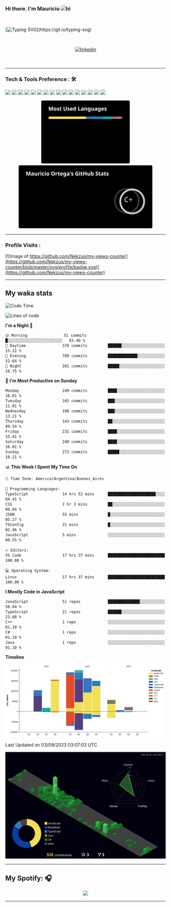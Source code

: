 ### Hi there. I'm Mauricio <img src="https://user-images.githubusercontent.com/1303154/88677602-1635ba80-d120-11ea-84d8-d263ba5fc3c0.gif" width="28px" alt="hi">
<br /> 

<p align="center">
  
[![Typing SVG](https://readme-typing-svg.herokuapp.com?size=25&duration=7000&center=true&vCenter=true&width=650&height=40&lines=WELCOME!;My+name+is+Mauricio+Ortega...;I+am+a+Front-End+Developer...;I+hope+you+find+what+you+are+looking+for...;You+have+my+contact+information...;MAY+THE+FORCE+BE+WITH+YOU...)](https://git.io/typing-svg)

</p>
  
<br />

<p align="center">
  
<a href="https://www.linkedin.com/in/mauriciortega/" target="_blank">
<img src=https://img.shields.io/badge/linkedin-%231E77B5.svg?&style=for-the-badge&logo=linkedin&logoColor=white alt=linkedin style="margin-bottom: 5px;" />
</a>
  
</p>

<br />


---

### Tech & Tools Preference : 🛠

<img src = "https://img.shields.io/badge/-HTML5-E34F26?style=flat&logo=html5&logoColor=white"> <img src = "https://img.shields.io/badge/-CSS3-1572B6?style=flat&logo=css3&logoColor=white">
<img src="https://img.shields.io/badge/-Sass-cc6699?style=flat&logo=sass&logoColor=ffffff">
<img src="https://img.shields.io/badge/-Bootstrap-563D7C?style=flat&logo=bootstrap&logoColor=white">
<img src="https://img.shields.io/badge/-JavaScript-eed718?style=flat&logo=javascript&logoColor=ffffff">
<img src="https://img.shields.io/badge/-React-000000?style=flat&logo=react&logoColor=00c8ff">
<img src="https://img.shields.io/badge/-Next-000000?style=flat&logo=nextdotjs&logoColor=white">
<img src="http://img.shields.io/badge/-Vue-black?style=flat&logo=vuedotjs&logoColor=4FC08D">
<img src="http://img.shields.io/badge/-Flutter-black?style=flat&logo=flutter&logoColor=02569B">
<img src="https://img.shields.io/badge/-Node.js-3C873A?style=flat&logo=Node.js&logoColor=white">
<img src="http://img.shields.io/badge/-Git-F1502F?style=flat&logo=git&logoColor=FFFFFF">
<img src="http://img.shields.io/badge/-Github-000000?style=flat&logo=github&logoColor=FFFFFF">
<img src="http://img.shields.io/badge/-Docker-2496ED?style=flat&logo=docker&logoColor=FFFFFF">
<img src="https://img.shields.io/badge/-Firebase-FFA611?style=flat&logo=firebase&logoColor=FFFFFF">
<img src="http://img.shields.io/badge/-Vercel-black?style=flat&logo=vercel&logoColor=white">
<img src="http://img.shields.io/badge/-VS%20Code-007ACC?style=flat&logo=visual%20studio%20code&logoColor=white">


<p align="center">

<!-- Language Stats Dark/Light Mode -->
<picture>
<source media="(prefers-color-scheme: dark), (prefers-color-scheme: no-preference)" srcset="https://raw.githubusercontent.com/Nekzus/Nekzus/main/assets/top-langs-dark.svg">
<source media="(prefers-color-scheme: light)" srcset="https://raw.githubusercontent.com/Nekzus/Nekzus/main/assets/top-langs-light.svg">
<img height=200 alt="Mauricio Ortega's Language Stats" src="https://raw.githubusercontent.com/Nekzus/Nekzus/main/assets/top-langs-dark.svg">
</picture>
  
<!-- Language Stats Dark/Light Mode 
<picture>
<source media="(prefers-color-scheme: dark), (prefers-color-scheme: no-preference)" srcset="https://github-readme-stats-nekzus.vercel.app/api/top-langs/?username=Nekzus&cache_seconds=86400&hide=css%2Chtml%2Cless&layout=compact&langs_count=10&hide_border=false&role=owner-collaborator&theme=dark&bg_color=000000">
<source media="(prefers-color-scheme: light)" srcset="https://github-readme-stats-nekzus.vercel.app/api/top-langs/?username=Nekzus&cache_seconds=86400&hide=css%2Chtml%2Cless&layout=compact&langs_count=10&hide_border=false&border_color=000000&role=owner-collaborator&theme=default">
<img height=200 alt="Mauricio Ortega's Language Stats" src="https://github-readme-stats-nekzus.vercel.app/api/top-langs/?username=Nekzus&cache_seconds=86400&hide=css%2Chtml%2Cless&layout=compact&langs_count=10&hide_border=false&role=owner-collaborator&theme=dark&bg_color=000000">
</picture>
-->
  
<!-- Github Stats Dark/Light Mode -->
<picture>
<source media="(prefers-color-scheme: dark), (prefers-color-scheme: no-preference)" srcset="https://raw.githubusercontent.com/Nekzus/Nekzus/main/assets/gh-stats-dark.svg">
<source media="(prefers-color-scheme: light)" srcset="https://raw.githubusercontent.com/Nekzus/Nekzus/main/assets/gh-stats-light.svg">
<img height=200 alt="Mauricio Ortega's Github Stats" src="https://raw.githubusercontent.com/Nekzus/Nekzus/main/assets/gh-stats-dark.svg">
</picture>
  
 <!-- Github Stats Dark/Light Mode 
<picture>
<source media="(prefers-color-scheme: dark), (prefers-color-scheme: no-preference)" srcset="https://github-readme-stats-nekzus.vercel.app/api?username=Nekzus&cache_seconds=86400&show_icons=true&count_private=true&line_height=28&hide_border=false&card_width=450&include_all_commits=true&role=owner-collaborator&exclude_repo=github-readme-stats&theme=dark&bg_color=000000&rank_icon=default">
<source media="(prefers-color-scheme: light)" srcset="https://github-readme-stats-nekzus.vercel.app/api?username=Nekzus&cache_seconds=86400&show_icons=true&count_private=true&line_height=28&hide_border=false&border_color=000000&card_width=450&include_all_commits=true&role=owner-collaborator&exclude_repo=github-readme-stats&theme=default&rank_icon=default">
<img height=200 alt="Mauricio Ortega's Github Stats" src="https://github-readme-stats-nekzus.vercel.app/api?username=Nekzus&cache_seconds=86400&show_icons=true&count_private=true&line_height=28&hide_border=false&card_width=450&include_all_commits=true&role=owner-collaborator&exclude_repo=github-readme-stats&theme=dark&bg_color=000000&rank_icon=default">
</picture>
-->
  
<!-- Dark Mode 
<div align="center"> 
<a href="https://github.com/anuraghazra/github-readme-stats#gh-dark-mode-only">
<img height=200 src="https://github-readme-stats-nekzus.vercel.app/api/top-langs/?username=Nekzus&cache_seconds=43200&hide=css,html,less&layout=compact&langs_count=10&hide_border=false&role=owner,collaborator&theme=dark&bg_color=000000#gh-dark-mode-only" alt="Mauricio Ortega's Language stats" />
</a>
<a href="https://github.com/anuraghazra/github-readme-stats#gh-dark-mode-only">
<img height=200 src="https://github-readme-stats-nekzus.vercel.app/api?username=Nekzus&cache_seconds=43200&show_icons=true&count_private=true&line_height=28&hide_border=false&card_width=450&include_all_commits=true&role=owner,collaborator&exclude_repo=github-readme-stats&theme=dark&bg_color=000000#gh-dark-mode-only" alt="Mauricio Ortega's Github stats" />
</a>
</div>
-->
<!-- Light Mode
<div align="center"> 
<a href="https://github.com/anuraghazra/github-readme-stats#gh-light-mode-only">
<img height=200 src="https://github-readme-stats-nekzus.vercel.app/api/top-langs/?username=Nekzus&cache_seconds=43200&hide=css,html,less&layout=compact&langs_count=10&hide_border=false&border_color=000000&role=owner,collaborator&theme=default#gh-light-mode-only" alt="Mauricio Ortega's Language stats" />
</a>
<a href="https://github.com/anuraghazra/github-readme-stats#gh-light-mode-only">
<img height=200 src="https://github-readme-stats-nekzus.vercel.app/api?username=Nekzus&cache_seconds=43200&show_icons=true&count_private=true&line_height=28&hide_border=false&border_color=000000&card_width=450&include_all_commits=true&role=owner,collaborator&exclude_repo=github-readme-stats&theme=default#gh-light-mode-only" alt="Mauricio Ortega's Github stats" />
</a>
</div>
-->
</p>
  
---

### Profile Visits :
  
[![Image of https://github.com/Nekzus/my-views-counter](https://github.com/Nekzus/my-views-counter/blob/master/svg/profile/badge.svg)](https://github.com/Nekzus/my-views-counter)

---


## My waka stats
<!--START_SECTION:waka-->
![Code Time](http://img.shields.io/badge/Code%20Time-1%2C905%20hrs%2035%20mins-blue)

![Lines of code](https://img.shields.io/badge/From%20Hello%20World%20I%27ve%20Written-1.1%20million%20lines%20of%20code-blue)

**I'm a Night 🦉** 

```text
🌞 Morning                51 commits          █░░░░░░░░░░░░░░░░░░░░░░░░   03.40 % 
🌆 Daytime                378 commits         ██████░░░░░░░░░░░░░░░░░░░   25.22 % 
🌃 Evening                789 commits         █████████████░░░░░░░░░░░░   52.64 % 
🌙 Night                  281 commits         █████░░░░░░░░░░░░░░░░░░░░   18.75 % 
```
📅 **I'm Most Productive on Sunday** 

```text
Monday                   249 commits         ████░░░░░░░░░░░░░░░░░░░░░   16.61 % 
Tuesday                  165 commits         ███░░░░░░░░░░░░░░░░░░░░░░   11.01 % 
Wednesday                198 commits         ███░░░░░░░░░░░░░░░░░░░░░░   13.21 % 
Thursday                 143 commits         ██░░░░░░░░░░░░░░░░░░░░░░░   09.54 % 
Friday                   231 commits         ████░░░░░░░░░░░░░░░░░░░░░   15.41 % 
Saturday                 240 commits         ████░░░░░░░░░░░░░░░░░░░░░   16.01 % 
Sunday                   273 commits         █████░░░░░░░░░░░░░░░░░░░░   18.21 % 
```


📊 **This Week I Spent My Time On** 

```text
🕑︎ Time Zone: America/Argentina/Buenos_Aires

💬 Programming Languages: 
TypeScript               14 hrs 52 mins      █████████████████████░░░░   84.41 % 
CSS                      1 hr 3 mins         ██░░░░░░░░░░░░░░░░░░░░░░░   06.04 % 
JSON                     55 mins             █░░░░░░░░░░░░░░░░░░░░░░░░   05.27 % 
TSConfig                 31 mins             █░░░░░░░░░░░░░░░░░░░░░░░░   02.96 % 
JavaScript               5 mins              ░░░░░░░░░░░░░░░░░░░░░░░░░   00.55 % 

🔥 Editors: 
VS Code                  17 hrs 37 mins      █████████████████████████   100.00 % 

💻 Operating System: 
Linux                    17 hrs 37 mins      █████████████████████████   100.00 % 
```

**I Mostly Code in JavaScript** 

```text
JavaScript               51 repos            ██████████████░░░░░░░░░░░   56.04 % 
TypeScript               21 repos            ██████░░░░░░░░░░░░░░░░░░░   23.08 % 
C++                      1 repo              ░░░░░░░░░░░░░░░░░░░░░░░░░   01.10 % 
C#                       1 repo              ░░░░░░░░░░░░░░░░░░░░░░░░░   01.10 % 
Java                     1 repo              ░░░░░░░░░░░░░░░░░░░░░░░░░   01.10 % 
```



**Timeline**

![Lines of Code chart](https://raw.githubusercontent.com/Nekzus/Nekzus/master/assets/bar_graph.png)


 Last Updated on 03/09/2023 03:07:03 UTC
<!--END_SECTION:waka-->

<!-- Profile 3D Dark/Light Mode -->
<a href="https://raw.githubusercontent.com/Nekzus/Nekzus/main/profile-3d-contrib/profile-night-green.svg">
<picture>
<source media="(prefers-color-scheme: dark), (prefers-color-scheme: no-preference)" srcset="https://raw.githubusercontent.com/Nekzus/Nekzus/main/profile-3d-contrib/profile-night-green.svg">
<source media="(prefers-color-scheme: light)" srcset="https://raw.githubusercontent.com/Nekzus/Nekzus/main/profile-3d-contrib/profile-green.svg">
<img alt="Profile 3D Contrib" src="https://raw.githubusercontent.com/Nekzus/Nekzus/main/profile-3d-contrib/profile-night-green.svg">
</picture>
</a>
  
<!--
<a href="https://github.com/marketplace/actions/github-profile-3d-contrib#gh-dark-mode-only">
  <img src="/profile-3d-contrib/profile-night-green.svg"/>
</a>
<a href="https://github.com/marketplace/actions/github-profile-3d-contrib##gh-light-mode-only">
  <img src="/profile-3d-contrib/profile-green.svg"/>
</a>

---

## Timeline: ⌚

![Chart not found](https://raw.githubusercontent.com/Nekzus/Nekzus/master/charts/bar_graph.png)

<p align="center"><img src="https://raw.githubusercontent.com/Nekzus/Nekzus/master/charts/bar_graph.png"/></p>
-->
---
## My Spotify: 🎧

<p align="center"><img src="https://spotify-github-profile.vercel.app/api/view?uid=11169970531&cover_image=true&theme=default" /></p>

---
